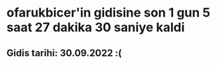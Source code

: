 # ofarukbicer'in gidisine son 1 gun 5 saat 27 dakika 30 saniye kaldi

## Gidis tarihi: 30.09.2022 :(